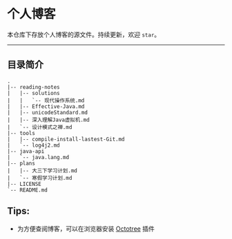 # 个人博客

本仓库下存放个人博客的源文件。持续更新，欢迎 `star`。

---

## 目录简介

```
.
|-- reading-notes
|   |-- solutions
|   |   `-- 现代操作系统.md
|   |-- Effective-Java.md
|   |-- unicodeStandard.md
|   |-- 深入理解Java虚拟机.md
|   `-- 设计模式之禅.md
|-- tools
|   |-- compile-install-lastest-Git.md
|   `-- log4j2.md
|-- java-api
|   `-- java.lang.md
|-- plans
|   |-- 大三下学习计划.md
|   `-- 寒假学习计划.md
|-- LICENSE
`-- README.md
```

## Tips:

- 为方便查阅博客，可以在浏览器安装 [Octotree](https://github.com/buunguyen/octotree) 插件
